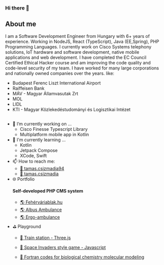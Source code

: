 ### Hi there 👋

## About me
I am a Software Development Engineer from Hungary with 6+ years of experience. Working in NodeJS, React (TypeScript), Java (EE,Spring), PHP Programming Languages.
I currently work on Cisco Systems telephony solutions, IoT hardware and software development, native mobile applications and web development.
I have completed the EC Council Certified Ethical Hacker course and am improving the code quality and code-level security of my team.
I have worked for many large corporations and nationally owned companies over the years. like:
  - Budapest Ferenc Liszt International Airport
  - Raiffeisen Bank
  - MÁV - Magyar Államvasutak Zrt
  - MOL
  - LIDL
  - KTI - Magyar Közlekedéstudományi és Logisztikai Intézet

##
- 🔭 I’m currently working on ...
  - Cisco Finesse Typescript Library
  - Multiplatform mobile app in Kotlin
- :dizzy: I'm currently learning ...
  - Kotlin
  - Jetpack Compose
  - XCode, Swift
- 📫 How to reach me:
  - <a href="mailto:tamas.csizmadia94@gmail.com">:e-mail: tamas.csizmadia94</a>
  - <a href="https://linkedin.com/in/tamas-csizmadia" target="_blank">:baggage_claim: tamas.csizmadia</a>
- :globe_with_meridians: Portfolio
    #### Self-developed PHP CMS system
  - <a href="https://fehervariablak.hu" target="_blank">:earth_americas: Fehérváriablak.hu</a>
  - <a href="https://albusambulance.hu" target="_blank">:earth_americas: Albus Ambulance</a>
  - <a href="https://ergo-ambulance.hu" target="_blank">:earth_americas: Ergo-ambulance</a>
- :golf: Playground
  - [:bullettrain_front: Train station - Three.js](https://arreis94.github.io/train-station-three-js)
  - [:space_invader: Space Invaders style game - Javascript](https://arreis94.github.io/SpaceInvaders)

  - [:microscope: Fortran codes for biological chemistry molecular modeling](https://github.com/arreis94/BiologicalChemistryFortran)
